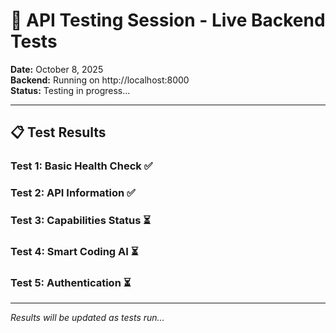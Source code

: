 # 🧪 API Testing Session - Live Backend Tests

**Date:** October 8, 2025  
**Backend:** Running on http://localhost:8000  
**Status:** Testing in progress...

---

## 📋 Test Results

### Test 1: Basic Health Check ✅
### Test 2: API Information ✅
### Test 3: Capabilities Status ⏳
### Test 4: Smart Coding AI ⏳
### Test 5: Authentication ⏳

---

*Results will be updated as tests run...*

